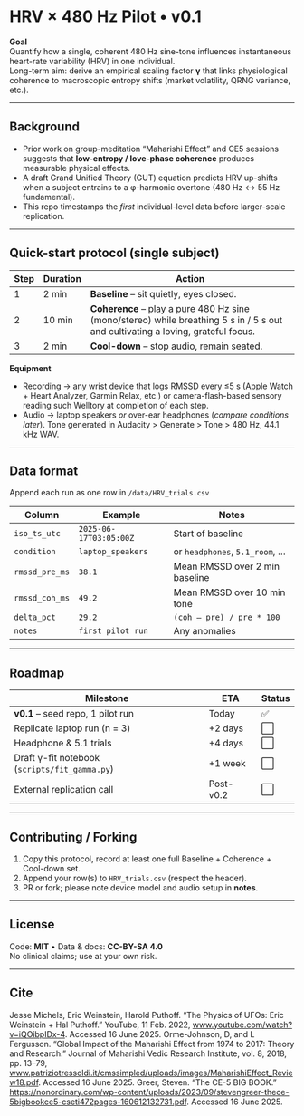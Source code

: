 # HRV × 480 Hz Pilot • v0.1

**Goal**  
Quantify how a single, coherent 480 Hz sine-tone influences instantaneous heart-rate variability (HRV) in one individual.  
Long-term aim: derive an empirical scaling factor **γ** that links physiological coherence to macroscopic entropy shifts (market volatility, QRNG variance, etc.).

---

## Background

- Prior work on group-meditation “Maharishi Effect” and CE5 sessions suggests that **low-entropy / love-phase coherence** produces measurable physical effects.  
- A draft Grand Unified Theory (GUT) equation predicts HRV up-shifts when a subject entrains to a φ-harmonic overtone (480 Hz ↔ 55 Hz fundamental).  
- This repo timestamps the *first* individual-level data before larger-scale replication.

---

## Quick-start protocol (single subject)

| Step | Duration | Action |
|------|----------|--------|
| 1 | 2 min | **Baseline** – sit quietly, eyes closed. |
| 2 | 10 min | **Coherence** – play a pure 480 Hz sine (mono/stereo) while breathing 5 s in / 5 s out and cultivating a loving, grateful focus. |
| 3 | 2 min | **Cool-down** – stop audio, remain seated. |

**Equipment**  
- Recording → any wrist device that logs RMSSD every ≤5 s (Apple Watch + Heart Analyzer, Garmin Relax, etc.) or camera-flash-based sensory reading such Welltory at completion of each step.
- Audio → laptop speakers *or* over-ear headphones (*compare conditions later*). Tone generated in Audacity > Generate > Tone > 480 Hz, 44.1 kHz WAV.

---

## Data format

Append each run as one row in `/data/HRV_trials.csv`

| Column | Example | Notes |
|--------|---------|-------|
| `iso_ts_utc` | `2025-06-17T03:05:00Z` | Start of baseline |
| `condition` | `laptop_speakers` | or `headphones`, `5.1_room`, … |
| `rmssd_pre_ms` | `38.1` | Mean RMSSD over 2 min baseline |
| `rmssd_coh_ms` | `49.2` | Mean RMSSD over 10 min tone |
| `delta_pct` | `29.2` | `(coh – pre) / pre * 100` |
| `notes` | `first pilot run` | Any anomalies |

---

## Roadmap

| Milestone | ETA | Status |
|-----------|-----|--------|
| **v0.1** – seed repo, 1 pilot run | Today | ✅ |
| Replicate laptop run (n = 3) | +2 days | ⬜ |
| Headphone & 5.1 trials | +4 days | ⬜ |
| Draft γ-fit notebook (`scripts/fit_gamma.py`) | +1 week | ⬜ |
| External replication call | Post-v0.2 | ⬜ |

---

## Contributing / Forking

1. Copy this protocol, record at least one full Baseline + Coherence + Cool-down set.  
2. Append your row(s) to `HRV_trials.csv` (respect the header).  
3. PR or fork; please note device model and audio setup in **notes**.

---

## License

Code: **MIT** • Data & docs: **CC-BY-SA 4.0**  
No clinical claims; use at your own risk.

---

## Cite
Jesse Michels, Eric Weinstein, Harold Puthoff. “The Physics of UFOs: Eric Weinstein + Hal Puthoff.” YouTube, 11 Feb. 2022, www.youtube.com/watch?v=iQOibpIDx-4. Accessed 16 June 2025.
Orme-Johnson, D, and L Fergusson. “Global Impact of the Maharishi Effect from 1974 to 2017: Theory and Research.” Journal of Maharishi Vedic Research Institute, vol. 8, 2018, pp. 13–79, www.patriziotressoldi.it/cmssimpled/uploads/images/MaharishiEffect_Review18.pdf. Accessed 16 June 2025.
Greer, Steven. “The CE-5 BIG BOOK.” https://nonordinary.com/wp-content/uploads/2023/09/stevengreer-thece-5bigbookce5-cseti472pages-160612132731.pdf. Accessed 16 June 2025.

